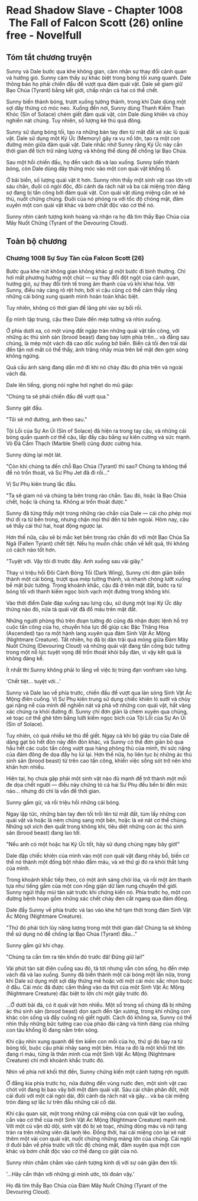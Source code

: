 # Read Shadow Slave - Chapter 1008  The Fall of Falcon Scott (26) online free - Novelfull

## Tóm tắt chương truyện

Sunny và Dale bước qua khe không gian, cảm nhận sự thay đổi cảnh quan và hướng gió. Sunny cảm thấy sự khác biệt trong bóng tối xung quanh. Dale thông báo họ phải chiến đấu để vượt qua đám quái vật. Dale sẽ giam giữ Bạo Chúa (Tyrant) bằng kết giới, chấp nhận cả hai có thể chết.

Sunny biến thành bóng, trượt xuống tường thành, trong khi Dale dùng một sợi dây thừng có móc neo. Xuống đến nơi, Sunny dùng Thanh Kiếm Than Khóc (Sin of Solace) chém giết đám quái vật, còn Dale dùng khiên và chùy nghiền nát chúng. Tuy nhiên, số lượng kẻ thù quá đông.

Sunny sử dụng bóng tối, tạo ra những bàn tay đen từ mặt đất xé xác lũ quái vật. Dale sử dụng một Ký Ức (Memory) gây ra vụ nổ lớn, tạo ra một con đường mòn giữa đám quái vật. Dale nhắc nhở Sunny rằng Ký Ức này cần thời gian để tích trữ năng lượng và không thể dùng để chống lại Bạo Chúa.

Sau một hồi chiến đấu, họ đến vách đá và lao xuống. Sunny biến thành bóng, còn Dale dùng dây thừng móc vào một con quái vật khổng lồ.

Ở bãi biển, số lượng quái vật ít hơn. Sunny nhìn thấy một sinh vật cao lớn với sáu chân, đuôi có ngòi độc, đôi cánh da rách nát và ba cái miệng tròn đáng sợ đang bị tấn công bởi đám quái vật. Con quái vật dùng miệng cắn xé kẻ thù, nuốt chửng chúng. Đuôi của nó phóng ra với tốc độ chóng mặt, đâm xuyên một con quái vật khác và bơm chất độc vào cơ thể nó.

Sunny nhìn cảnh tượng kinh hoàng và nhận ra họ đã tìm thấy Bạo Chúa của Mây Nuốt Chửng (Tyrant of the Devouring Cloud).

## Toàn bộ chương

### Chương 1008 Sự Suy Tàn của Falcon Scott (26)

Bước qua khe nứt không gian không khác gì một bước đi bình thường. Chỉ hơi mất phương hướng một chút — sự thay đổi đột ngột của cảnh quan, hướng gió, sự thay đổi tinh tế trong âm thanh của vũ khí khai hỏa. Với Sunny, điều này càng rõ rệt hơn, bởi vì cậu cũng có thể cảm thấy rằng những cái bóng xung quanh mình hoàn toàn khác biệt.

Tuy nhiên, không có thời gian để lãng phí vào sự bối rối.

Ép mình tập trung, cậu theo Dale đến mép tường và nhìn xuống.

Ở phía dưới xa, có một vùng đất ngập tràn những quái vật tấn công, với những ác thú sinh sản (brood beast) đang bay lượn phía trên... và đằng sau chúng, là mép một vách đá cao dốc xuống bờ biển. Biển cả tối đen trải dài đến tận nơi mắt có thể thấy, ánh trăng nhảy múa trên bề mặt đen gợn sóng không ngừng.

Quả cầu ánh sáng đang dần mờ đi khi nó cháy đâu đó phía trên và ngoài vách đá.

Dale lên tiếng, giọng nói nghe hơi nghẹt do mũ giáp:

"Chúng ta sẽ phải chiến đấu để vượt qua."

Sunny gật đầu.

"Tôi sẽ mở đường, anh theo sau."

Tội Lỗi của Sự An Ủi (Sin of Solace) đã hiện ra trong tay cậu, và những cái bóng quấn quanh cơ thể cậu, lấp đầy cậu bằng sự kiên cường và sức mạnh. Vỏ Đá Cẩm Thạch (Marble Shell) cũng được cường hóa.

Sunny dừng lại một lát.

"Còn khi chúng ta đến chỗ Bạo Chúa (Tyrant) thì sao? Chúng ta không thể để nó trốn thoát, và Sư Phụ Jet đã đi rồi…"

Vị Sư Phụ kiên trung lắc đầu.

"Ta sẽ giam nó và chúng ta bên trong rào chắn. Sau đó, hoặc là Bạo Chúa chết, hoặc là chúng ta. Không ai trốn thoát được."

Sunny đã từng thấy một trong những rào chắn của Dale — cái cho phép mọi thứ đi ra từ bên trong, nhưng chặn mọi thứ đến từ bên ngoài. Hôm nay, cậu sẽ thấy cái thứ hai, hoạt động ngược lại.

Hơn thế nữa, cậu sẽ bị mắc kẹt bên trong rào chắn đó với một Bạo Chúa Sa Ngã (Fallen Tyrant) chết tiệt. Nếu họ muốn chắc chắn về kết quả, thì không có cách nào tốt hơn.

"Tuyệt vời. Vậy tôi đi trước đây. Anh xuống sau vài giây."

Thay vì triệu hồi Đôi Cánh Bóng Tối (Dark Wing), Sunny chỉ đơn giản biến thành một cái bóng, trượt qua mép tường thành, và nhanh chóng lướt xuống bề mặt bức tường. Trong khoảnh khắc, cậu đã ở trên mặt đất, bước ra từ bóng tối với thanh kiếm ngọc bích vạch một đường trong không khí.

Vào thời điểm Dale đáp xuống sau lưng cậu, sử dụng một loại Ký Ức dây thừng nào đó, nửa tá quái vật đã đổ máu trên mặt đất.

Những người phòng thủ trên đoạn tường đó cũng đã nhận được lệnh hỗ trợ cuộc tấn công của họ, chuyển hỏa lực để giúp các Bậc Thăng Hoa (Ascended) tạo ra một hành lang xuyên qua đám Sinh Vật Ác Mộng (Nightmare Creature). Tất nhiên, họ đã bị dàn trải quá mỏng giữa Đám Mây Nuốt Chửng (Devouring Cloud) và những quái vật đang tấn công bức tường trong một nỗ lực tuyệt vọng để trốn thoát khỏi bầy đàn, vì vậy kết quả là không đáng kể.

Ít nhất thì Sunny không phải lo lắng về việc bị trúng đạn vonfram vào lưng.

'Chết tiệt... tuyệt vời...'

Sunny và Dale lao về phía trước, chiến đấu để vượt qua làn sóng Sinh Vật Ác Mộng điên cuồng. Vị Sư Phụ kiên trung sử dụng chiếc khiên lò sưởi và chùy gai nặng nề của mình để nghiền nát và phá vỡ những con quái vật, hất văng xác chúng ra khỏi đường đi. Sunny chỉ đơn giản là chém xuyên qua chúng, xé toạc cơ thể ghê tởm bằng lưỡi kiếm ngọc bích của Tội Lỗi của Sự An Ủi (Sin of Solace).

Tuy nhiên, có quá nhiều kẻ thù để giết. Ngay cả khi bộ giáp trụ của Dale dễ dàng gạt bỏ hết đòn này đến đòn khác, và Sunny có thể đơn giản bỏ qua hầu hết các cuộc tấn công vượt qua hàng phòng thủ của mình, thì sức nặng của đám đông đe dọa đẩy họ lùi lại. Hơn thế nữa, họ liên tục bị những ác thú sinh sản (brood beast) từ trên cao tấn công, khiến việc sống sót trở nên khó khăn hơn nhiều.

Hiện tại, họ chưa gặp phải một sinh vật nào đủ mạnh để trở thành một mối đe dọa chết người — điều này chứng tỏ cả hai Sư Phụ đều bền bỉ đến mức nào... nhưng đó chỉ là vấn đề thời gian.

Sunny gầm gừ, và rồi triệu hồi những cái bóng.

Ngay lập tức, những bàn tay đen tối trồi lên từ mặt đất, túm lấy những con quái vật và hoặc là ném chúng sang một bên, hoặc là xé nát cơ thể chúng. Những sợi xích đen quất trong không khí, tiêu diệt những con ác thú sinh sản (brood beast) đang lao tới.

"Nếu anh có một hoặc hai Ký Ức tốt, hãy sử dụng chúng ngay bây giờ!"

Dale đập chiếc khiên của mình vào một con quái vật đang nhảy bổ, biến cơ thể nó thành một đống bột nhão đẫm máu, và xé thứ gì đó ra khỏi thắt lưng của mình.

Trong khoảnh khắc tiếp theo, có một ánh sáng chói lóa, và rồi một âm thanh tựa như tiếng gầm của một con rồng giận dữ làm rung chuyển thế giới. Sunny ngửi thấy mùi tàn sát trước khi chứng kiến nó. Phía trước họ, một con đường bệnh hoạn gồm những xác chết cháy đen cắt ngang qua đám đông.

Dale đẩy Sunny về phía trước và lao vào khe hở tạm thời trong đám Sinh Vật Ác Mộng (Nightmare Creature).

"Thứ đó phải tích lũy năng lượng trong một thời gian dài! Chúng ta sẽ không thể sử dụng nó để chống lại Bạo Chúa (Tyrant) đâu…"

Sunny gầm gừ khi chạy.

"Chúng ta cần tìm ra tên khốn đó trước đã! Đừng giữ lại!"

Vài phút tàn sát điên cuồng sau đó, tả tơi nhưng vẫn còn sống, họ đến mép vách đá và lao xuống. Sunny đã biến thành một cái bóng một lần nữa, trong khi Dale sử dụng một sợi dây thừng mê hoặc với một cái móc sắc nhọn buộc ở đầu. Cái móc đã được cắm thẳng vào da thịt của một Sinh Vật Ác Mộng (Nightmare Creature) đặc biệt to lớn chỉ một giây trước đó.

…Ở dưới bãi đá, có ít quái vật hơn nhiều. Một số trong số chúng đã bị những ác thú sinh sản (brood beast) dọn sạch đến tận xương, trong khi những con khác còn sống và đầy cuồng nộ giết người. Cách đó không xa, Sunny có thể nhìn thấy những bức tường cao của pháo đài cảng và hình dáng của những con tàu khổng lồ đang nằm trên sóng.

Khi cậu nhìn xung quanh để tìm kiếm con mồi của họ, thứ gì đó bay ra từ bóng tối, buộc cậu phải nhảy sang một bên. Hóa ra đó là một khối thịt lớn đang rỉ máu, từng là thân mình của một Sinh Vật Ác Mộng (Nightmare Creature) chỉ mới khoảnh khắc trước đó.

Nhìn về phía nơi khối thịt đến, Sunny chứng kiến một cảnh tượng rợn người.

Ở đằng kia phía trước họ, nửa đường đến vùng nước đen, một sinh vật cao chót vót đang bị bao vây bởi một đám quái vật. Sáu cái chân phân đốt, một cái đuôi với một cái ngòi dài, đôi cánh da rách nát và gãy... và ba cái miệng tròn đáng sợ lắc lư trên đầu những cái cổ dài.

Khi cậu quan sát, một trong những cái miệng của con quái vật lao xuống, cắn vào cơ thể của một Sinh Vật Ác Mộng (Nightmare Creature) mạnh mẽ. Với một cú vặn dữ dội, sinh vật đó bị xé toạc, những dòng máu và nội tạng tràn ra trên những viên đá lạnh lẽo. Đồng thời, hai cái miệng còn lại xé nát thêm một vài con quái vật, nuốt chửng những mảng lớn của chúng. Cái ngòi ở đuôi bắn về phía trước với tốc độ chóng mặt, đâm xuyên qua một con khác và bơm chất độc vào cơ thể đang co giật của nó.

Sunny nhìn chằm chằm vào cảnh tượng kinh dị với sự oán giận đen tối.

'...Hãy cẩn thận với những gì mình ước, tôi đoán vậy.'

Họ đã tìm thấy Bạo Chúa của Đám Mây Nuốt Chửng (Tyrant of the Devouring Cloud).
